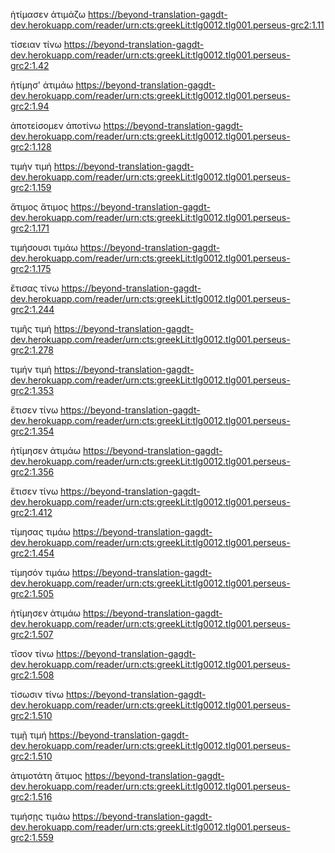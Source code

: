 ἠτίμασεν	ἀτιμάζω	https://beyond-translation-gagdt-dev.herokuapp.com/reader/urn:cts:greekLit:tlg0012.tlg001.perseus-grc2:1.11

τίσειαν	τίνω	https://beyond-translation-gagdt-dev.herokuapp.com/reader/urn:cts:greekLit:tlg0012.tlg001.perseus-grc2:1.42

ἠτίμησ'	ἀτιμάω	https://beyond-translation-gagdt-dev.herokuapp.com/reader/urn:cts:greekLit:tlg0012.tlg001.perseus-grc2:1.94

ἀποτείσομεν	ἀποτίνω	https://beyond-translation-gagdt-dev.herokuapp.com/reader/urn:cts:greekLit:tlg0012.tlg001.perseus-grc2:1.128

τιμὴν	τιμή	https://beyond-translation-gagdt-dev.herokuapp.com/reader/urn:cts:greekLit:tlg0012.tlg001.perseus-grc2:1.159

ἄτιμος	ἄτιμος	https://beyond-translation-gagdt-dev.herokuapp.com/reader/urn:cts:greekLit:tlg0012.tlg001.perseus-grc2:1.171

τιμήσουσι	τιμάω	https://beyond-translation-gagdt-dev.herokuapp.com/reader/urn:cts:greekLit:tlg0012.tlg001.perseus-grc2:1.175

ἔτισας	τίνω	https://beyond-translation-gagdt-dev.herokuapp.com/reader/urn:cts:greekLit:tlg0012.tlg001.perseus-grc2:1.244

τιμῆς	τιμή	https://beyond-translation-gagdt-dev.herokuapp.com/reader/urn:cts:greekLit:tlg0012.tlg001.perseus-grc2:1.278

τιμήν	τιμή	https://beyond-translation-gagdt-dev.herokuapp.com/reader/urn:cts:greekLit:tlg0012.tlg001.perseus-grc2:1.353

ἔτισεν	τίνω	https://beyond-translation-gagdt-dev.herokuapp.com/reader/urn:cts:greekLit:tlg0012.tlg001.perseus-grc2:1.354

ἠτίμησεν	ἀτιμάω	https://beyond-translation-gagdt-dev.herokuapp.com/reader/urn:cts:greekLit:tlg0012.tlg001.perseus-grc2:1.356

ἔτισεν	τίνω	https://beyond-translation-gagdt-dev.herokuapp.com/reader/urn:cts:greekLit:tlg0012.tlg001.perseus-grc2:1.412

τίμησας	τιμάω	https://beyond-translation-gagdt-dev.herokuapp.com/reader/urn:cts:greekLit:tlg0012.tlg001.perseus-grc2:1.454

τίμησόν	τιμάω	https://beyond-translation-gagdt-dev.herokuapp.com/reader/urn:cts:greekLit:tlg0012.tlg001.perseus-grc2:1.505

ἠτίμησεν	ἀτιμάω	https://beyond-translation-gagdt-dev.herokuapp.com/reader/urn:cts:greekLit:tlg0012.tlg001.perseus-grc2:1.507

τῖσον	τίνω	https://beyond-translation-gagdt-dev.herokuapp.com/reader/urn:cts:greekLit:tlg0012.tlg001.perseus-grc2:1.508

τίσωσιν	τίνω	https://beyond-translation-gagdt-dev.herokuapp.com/reader/urn:cts:greekLit:tlg0012.tlg001.perseus-grc2:1.510

τιμῇ	τιμή	https://beyond-translation-gagdt-dev.herokuapp.com/reader/urn:cts:greekLit:tlg0012.tlg001.perseus-grc2:1.510

ἀτιμοτάτη	ἄτιμος	https://beyond-translation-gagdt-dev.herokuapp.com/reader/urn:cts:greekLit:tlg0012.tlg001.perseus-grc2:1.516

τιμήσῃς	τιμάω	https://beyond-translation-gagdt-dev.herokuapp.com/reader/urn:cts:greekLit:tlg0012.tlg001.perseus-grc2:1.559


